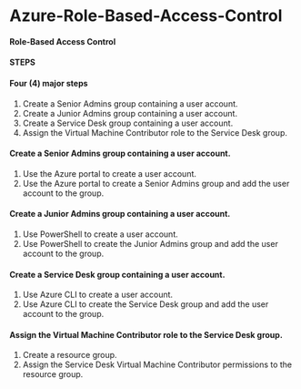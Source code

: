 # Azure-Role-Based-Access-Control
#### Role-Based Access Control
#### STEPS
#### Four (4) major steps
1. Create a Senior Admins group containing a user account.
2. Create a Junior Admins group containing a user account.
3. Create a Service Desk group containing a user account.
4. Assign the Virtual Machine Contributor role to the Service Desk group.
#### Create a Senior Admins group containing a user account.
1. Use the Azure portal to create a user account.
2. Use the Azure portal to create a Senior Admins group and add the user account to the group.
#### Create a Junior Admins group containing a user account.
1. Use PowerShell to create a user account.
2. Use PowerShell to create the Junior Admins group and add the user account to the group.
#### Create a Service Desk group containing a user account.
1. Use Azure CLI to create a user account.
2. Use Azure CLI to create the Service Desk group and add the user account to the group.
#### Assign the Virtual Machine Contributor role to the Service Desk group.
1. Create a resource group.
2. Assign the Service Desk Virtual Machine Contributor permissions to the resource group.
